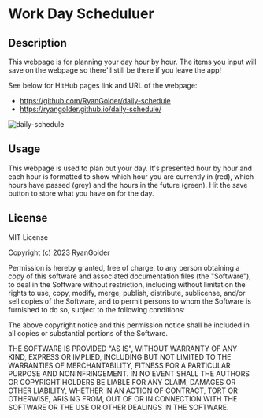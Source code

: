 # Work Day Scheduluer

## Description

This webpage is for planning your day hour by hour. The items you input will save on the webpage
so there'll still be there if you leave the app!

See below for HitHub pages link and URL of the webpage:
- https://github.com/RyanGolder/daily-schedule
- https://ryangolder.github.io/daily-schedule/

![daily-schedule](https://user-images.githubusercontent.com/121011030/224524193-57c5f268-fac0-4a32-93e9-6da3524b41c5.png)

## Usage

This webpage is used to plan out your day. It's presented hour by hour and each hour is formatted
to show which hour you are currently in (red), which hours have passed (grey) and the hours in the future (green). Hit the save button to store what you have on for the day.

## License

MIT License

Copyright (c) 2023 RyanGolder

Permission is hereby granted, free of charge, to any person obtaining a copy
of this software and associated documentation files (the "Software"), to deal
in the Software without restriction, including without limitation the rights
to use, copy, modify, merge, publish, distribute, sublicense, and/or sell
copies of the Software, and to permit persons to whom the Software is
furnished to do so, subject to the following conditions:

The above copyright notice and this permission notice shall be included in all
copies or substantial portions of the Software.

THE SOFTWARE IS PROVIDED "AS IS", WITHOUT WARRANTY OF ANY KIND, EXPRESS OR
IMPLIED, INCLUDING BUT NOT LIMITED TO THE WARRANTIES OF MERCHANTABILITY,
FITNESS FOR A PARTICULAR PURPOSE AND NONINFRINGEMENT. IN NO EVENT SHALL THE
AUTHORS OR COPYRIGHT HOLDERS BE LIABLE FOR ANY CLAIM, DAMAGES OR OTHER
LIABILITY, WHETHER IN AN ACTION OF CONTRACT, TORT OR OTHERWISE, ARISING FROM,
OUT OF OR IN CONNECTION WITH THE SOFTWARE OR THE USE OR OTHER DEALINGS IN THE
SOFTWARE.